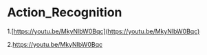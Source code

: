 # Action_Recognition

1.[https://youtu.be/MkyNlbW0Bqc](https://youtu.be/MkyNlbW0Bqc)

2.https://youtu.be/MkyNlbW0Bqc
